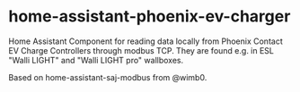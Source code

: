 # home-assistant-phoenix-ev-charger
Home Assistant Component for reading data locally from Phoenix Contact  EV Charge Controllers through modbus TCP. 
They are found e.g. in ESL "Walli LIGHT" and  "Walli LIGHT pro" wallboxes.

Based on home-assistant-saj-modbus from @wimb0.
